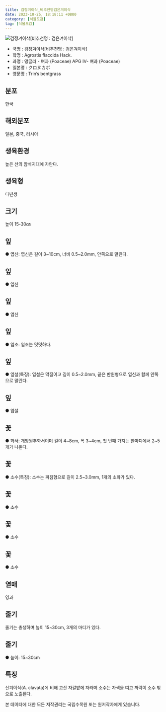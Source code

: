 ```yaml
---
title: 검정겨이삭_비추천명검은겨이삭
date: 2023-10-25, 18:18:11 +0800
category: [식물도감]
tag: [식물도감]
---
```




![검정겨이삭[비추천명 : 검은겨이삭]](http://www.nature.go.kr/fileUpload/plants/basic/Gramineae/Agrostis/14246/14246_1_th2.JPG)
- 국명 : 검정겨이삭[비추천명 : 검은겨이삭]
- 학명 : Agrostis flaccida Hack.
- 과명 : 앵글러 - 벼과 (Poaceae) APG Ⅳ- 벼과 (Poaceae)
- 일본명 : クロヌカボ
- 영문명 : Trin’s bentgrass


## 분포
한국
## 해외분포
일본, 중국, 러시아
## 생육환경
높은 산의 암석지대에 자란다.
## 생육형
다년생
## 크기
높이 15-30㎝
## 잎
● 엽신: 엽신은 길이 3~10cm, 너비 0.5~2.0mm, 안쪽으로 말린다.
## 잎
● 엽신
## 잎
● 엽신
## 잎
● 엽초: 엽초는 밋밋하다.
## 잎
● 옆설(특징): 엽설은 막질이고 길이 0.5~2.0mm, 끝은 반원형으로 엽신과 함께 안쪽으로 말린다.
## 잎
● 엽설
## 꽃
● 화서: 개방원추화서이며 길이 4~8cm, 폭 3~4cm, 첫 번째 가지는 한마디에서 2~5개가 나온다.
## 꽃
● 소수(특징): 소수는 피침형으로 길이 2.5~3.0mm, 1개의 소화가 있다.
## 꽃
● 소수
## 꽃
● 소수
## 꽃
● 소수
## 열매
영과
## 줄기
줄기는 총생하며 높이 15~30cm, 3개의 마디가 있다.
## 줄기
● 높이: 15~30cm
## 특징
산겨이삭(A. clavata)에 비해 고산 자갈밭에 자라며 소수는 자색을 띠고 까락이 소수 밖으로 노출된다.






본 데이터에 대한 모든 저작권리는 국립수목원 또는 원저작자에게 있습니다.
